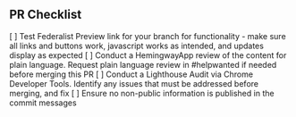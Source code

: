 ## PR Checklist
[ ] Test Federalist Preview link for your branch for functionality - make sure all links and buttons work, javascript works as intended, and updates display as expected
[ ] Conduct a HemingwayApp review of the content for plain language. Request plain language review in #helpwanted if needed before merging this PR
[ ] Conduct a Lighthouse Audit via Chrome Developer Tools. Identify any issues that must be addressed before merging, and fix
[ ] Ensure no non-public information is published in the commit messages

